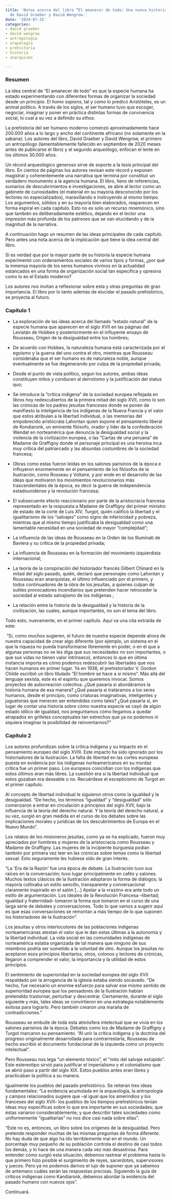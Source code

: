 ```yaml
---
title: 'Notas acerca del libro “El amanecer de todo: Una nueva historia de la humanidad”
  de David Graeber y David Wengrow.'
date: '2024-07-25'
categories:
- david graeber
- david wengrow
- antropología
- arquelogía
- prehistoria
- historia
- anarquismo

---
```


### Resumen

La idea central de “El amanecer de todo” es que la especie humana ha estado experimentando con diferentes formas de organizar la sociedad desde un principio. El _homo sapiens_, tal y como lo predicó Aristóteles, es un animal político. A través de los siglos, el ser humano tuvo que escoger, negociar, imaginar y poner en práctica distintas formas de convivencia social, lo cual a su vez a definido su _ethos_.

La prehistoria del ser humano moderno comenzó aproximadamente hace 200.000 años a lo largo y ancho del continente africano (no solamente en la sabana). Los autores del libro, David Graeber y David Wengrow, el primero un antropólogo (lamentablemente fallecido en septiembre de 2020 meses antes de publicarse el libro) y el segundo arqueólogo, enfocan el lente en los últimos 30.000 años.

Un récord arqueológico generoso sirve de soporte a la tesis principal del libro. En cientos de páginas los autores revisan este récord y exponen magistral y coherentemente una narrativa que termina por constituir un verdadero monumento a la agencia humana. El libro, lleno de referencias, sumarios de descubrimientos e investigaciones, se abre al lector como un gabinete de curiosidades (el material en su mayoría desconocido por los lectores no especializados), maravillando e instruyendo al mismo tiempo. Los argumentos, sólidos y en su mayoría bien elaborados, reaparecen en forma espiral en cada capítulo. Esto no es solo un recurso mnemónico, sino que también es deliberadamente estético, dejando en el lector una impresión más profunda de los patrones que se van elucidando y de la magnitud de la narrativa. 

A continuación hago un resumen de las ideas principales de cada capítulo. Pero antes una nota acerca de la implicación que tiene la idea central del libro. 

Si es verdad que por la mayor parte de su historia la especie humana experimentó con ordenamientos sociales de varios tipos y formas, ¿por qué la inmensa mayoría de los seres humanos vivimos en la actualidad estancados en una forma de organización social tan específica y opresiva como lo es el Estado moderno? 

Los autores nos invitan a reflexionar sobre esta y otras preguntas de gran importancia. El libro por lo tanto además de elucidar el pasado prehistórico, se proyecta al futuro.

###  Capítulo 1 

*   La exploración de las ideas acerca del llamado “estado natural” de la especie humana que aparecen en el siglo XVII en las páginas del Leviatán de Hobbes y posteriormente en el influyente ensayo de Rousseau, Origen de la desigualdad entre los hombres;
    
*   De acuerdo con Hobbes, la naturaleza humana está caracterizada por el egoísmo y la guerra del uno contra el otro, mientras que Rousseau consideraba que el ser humano es de naturaleza noble, aunque eventualmente se fue degenerando por culpa de la propiedad privada;
    
*   Desde el punto de vista político, segun los autores, ambas ideas constituyen mitos y conducen al derrotismo y la justificación del status quo;
    
*   Se introduce la “crítica indígena” de la sociedad europea reflejada en libros hoy redescubiertos de la primera mitad del siglo XVII, como lo son las crónicas de los padres jesuitas franceses donde se ponen de manifiesto la inteligencia de los indígenas de la Nueva Francia y el valor que estos atribuían a la libertad individual, o las memorias del empobrecido aristócrata Lahontan quien expone el pensamiento liberal de Kondiaronk, un eminente filósofo, orador y líder de la confederación Wendat en norteamérica que denuncia la desigualdad social y la violencia de la civilización europea, o las “Cartas de una peruana” de Madame de Graffigny donde el personaje principal es una heroína inca muy crítica del patriarcado y las absurdas costumbres de la sociedad francesa;
    
*   Obras como estas fueron leídas en los salones parisinos de la época e influyeron enormemente en el pensamiento de los filósofos de la Ilustración, como Rosseau y Voltaire, y por ende en el desarrollo de las ideas que motivaron los movimientos revolucionarios más trascendentales de la época, es decir la guerra de independencia estadounidense y la revolución francesa;
    
*   El subsecuente efecto reaccionario por parte de la aristocracia francesa representado en la respuesta a Madame de Graffigny del primer ministro de estado de la corte de Luis XIV, Turgot, quién calificó la libertad y el igualitarismo de los “salvajes” como signo de inferioridad y pobreza, mientras que al mismo tiempo justificaba la desigualdad como una lamentable necesidad en una sociedad de mayor “complejidad”;
    
*   La influencia de las ideas de Rousseau en la Orden de los Illuminati de Baviera y su crítica de la propiedad privada;
    
*   La influencia de Rousseau en la formación del movimiento izquierdista internacional;
    
*   La teoría de la conspiración del historiador francés Gilbert Chinard en la mitad del siglo pasado, quién, declaró que personajes como Lahontan y Rousseau eran anarquistas, el último influenciado por el primero, y todos continuadores de la obra de los jesuitas, a quienes culpan de sutiles provocadores incendiarios que pretenden hacer retroceder la sociedad al estado salvajismo de los indígenas ;
    
*   La relación entre la historia de la desigualdad y la historia de la civilización, las cuales, aunque importantes, no son el tema del libro. 
    
Todo esto, nuevamente, en el primer capítulo. Aquí va una cita extraída de este:

 “Si, como muchos sugieren, el futuro de nuestra especie depende ahora de nuestra capacidad de crear algo diferente (por ejemplo, un sistema en el que la riqueza no pueda transformarse libremente en poder, o en el que a algunas personas no se les diga que sus necesidades no son importantes, o que sus vidas no tienen valor intrínseco), entonces lo que en última instancia importa es cómo podemos redescubrir las libertades que nos hacen humanos en primer lugar. Ya en 1936, el prehistoriador V. Gordon Childe escribió un libro titulado “El hombre se hace a sí mismo”. Más allá del lenguaje sexista, este es el espíritu que queremos invocar. Somos proyectos de autocreación colectiva. ¿Qué pasaría si abordáramos la historia humana de esa manera? ¿Qué pasaría si tratáramos a los seres humanos, desde el principio, como criaturas imaginativas, inteligentes y juguetonas que merecen ser entendidas como tales? ¿Qué pasaría si, en lugar de contar una historia sobre cómo nuestra especie se cayó de algún estado idílico de igualdad, nos preguntamos cómo llegamos a quedar atrapados en grilletes conceptuales tan estrechos que ya no podemos ni siquiera imaginar la posibilidad de reinventarnos?”

### Capítulo 2 

Los autores profundizan sobre la crítica indígena y su impacto en el pensamiento europeo del siglo XVIII. Este impacto ha sido ignorado por los historiadores de la Ilustración. La falta de libertad en las cortes europeas puesta en evidencia por los indígenas norteamericanos en su mordaz crítica fue un primer paso. Los europeos coincidían con los indígenas que estos últimos eran más libres. La cuestión era si la libertad individual que estos gozaban era deseable o no. Recuérdese el escepticismo de Turgot en el primer capítulo.

Al concepto de libertad individual le siguieron otros como la igualdad y la desigualdad. “De hecho, los términos “igualdad” y “desigualdad” sólo comenzaron a entrar en circulación a principios del siglo XVII, bajo la influencia de la teoría del derecho natural. Y la teoría del derecho natural, a su vez, surgió en gran medida en el curso de los debates sobre las implicaciones morales y jurídicas de los descubrimientos de Europa en el Nuevo Mundo”.

Los relatos de los misioneros jesuitas, como ya se ha explicado, fueron muy apreciados por hombres y mujeres de la aristocracia como Rousseau y Madame de Graffigny. Las mujeres de la incipiente burguesía podían también por primera vez leer en las crónicas sobre temas como la libertad sexual. Esto seguramente les hubiese sido de gran interés.

“La 'Era de la Razón' fue una época de debate. La Ilustración tuvo sus raíces en la conversación; tuvo lugar principalmente en cafés y salones. Muchos textos clásicos de la Ilustración adoptaron la forma de diálogos; la mayoría cultivaba un estilo sencillo, transparente y conversacional claramente inspirado en el salón [...] Apelar a la «razón» era ante todo un estilo de argumentación. Los ideales de la Revolución Francesa –libertad, igualdad y fraternidad– tomaron la forma que tomaron en el curso de una larga serie de debates y conversaciones. Todo lo que vamos a sugerir aquí es que esas conversaciones se remontan a más tiempo de lo que suponen los historiadores de la Ilustración”.

Los jesuitas y otros interlocutores de las poblaciones indígenas norteamericanas atestan el valor que le dan estas últimas a la autonomía y la libertad individual. La vida social en las comunidades indígenas de norteamérica estaba organizada de tal manera que ninguno de sus miembros podría ser sometido a la voluntad de otro. Aunque los jesuitas no aceptaron esos principios libertarios, otros, colonos y lectores de crónicas, llegaron a comprender el valor, la importancia y la utilidad de estos principios.

El sentimiento de superioridad en la sociedad europea del siglo XVII respaldado por la arrogancia de la iglesia estaba siendo socavado. “De hecho, fue necesario un enorme esfuerzo para salvar ese mismo sentido de superioridad europea que los pensadores de la Ilustración habían pretendido trastornar, perturbar y descentrar. Ciertamente, durante el siglo siguiente y más, tales ideas se convirtieron en una estrategia notablemente exitosa para lograrlo. Pero también crearon una maraña de contradicciones.”

Rousseau se embulle de toda esta atmósfera intelectual que se vivía en los salones parisinos de la época. Debates como los de Madame de Graffigny y Turgot marcaron su pensamiento. “Al unir la crítica indígena y la doctrina del progreso originalmente desarrollada para contrarrestarla, Rousseau de hecho escribió el documento fundacional de la izquierda como un proyecto intelectual”.

Pero Rousseau nos lega “un elemento tóxico”, el "mito del salvaje estúpido". Este estereotipo sirvió para justificar el imperialismo y el colonialismo que se abrió paso a partir del siglo XIX. Estos pueblos antes eran libres y practicaban la política a su manera. 

Igualmente los pueblos del pasado prehistórico. Se reiteran tres ideas fundamentales: “La evidencia acumulada en la arqueología, la antropología y campos relacionados sugiere que –al igual que los amerindios y los franceses del siglo XVII– los pueblos de los tiempos prehistóricos tenían ideas muy específicas sobre lo que era importante en sus sociedades; que éstas variaron considerablemente; y que describir tales sociedades como uniformemente “igualitarias” no nos dice casi nada sobre ellas”.

“Este no es, entonces, un libro sobre los orígenes de la desigualdad. Pero pretende responder muchas de las mismas preguntas de forma diferente. No hay duda de que algo ha ido terriblemente mal en el mundo. Un porcentaje muy pequeño de su población controla el destino de casi todos los demás, y lo hace de una manera cada vez más desastrosa. Para entender cómo surgió esta situación, debemos rastrear el problema hasta lo que primero hizo posible el surgimiento de reyes, sacerdotes, supervisores y jueces. Pero ya no podemos darnos el lujo de suponer que ya sabemos de antemano cuáles serán las respuestas precisas. Siguiendo la guía de críticos indígenas como Kandiaronk, debemos abordar la evidencia del pasado humano con nuevos ojos”.

Continuará.